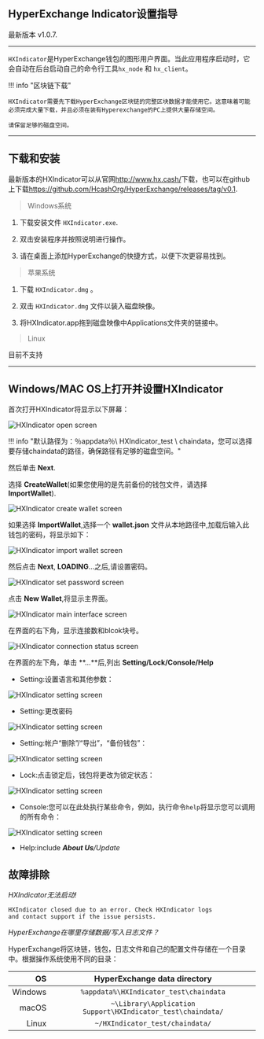 ## HyperExchange Indicator设置指导

最新版本 v1.0.7.

---

`HXIndicator`是HyperExchange钱包的图形用户界面。当此应用程序启动时，它会自动在后台启动自己的命令行工具`hx_node` 和 `hx_client`。

!!! info "区块链下载"

	HXIndicator需要先下载HyperExchange区块链的完整区块数据才能使用它。这意味着可能必须完成大量下载，并且必须在装有Hyperexchange的PC上提供大量存储空间。

    请保留足够的磁盘空间。

---

## 下载和安装

最新版本的HXIndicator可以从官网<http://www.hx.cash/>下载，也可以在github上下载<https://github.com/HcashOrg/HyperExchange/releases/tag/v0.1>.

> Windows系统

1. 下载安装文件 `HXIndicator.exe`.

1. 双击安装程序并按照说明进行操作。

1. 请在桌面上添加HyperExchange的快捷方式，以便下次更容易找到。

> 苹果系统

1. 下载 `HXIndicator.dmg` 。

1. 双击 `HXIndicator.dmg` 文件以装入磁盘映像。

1. 将HXIndicator.app拖到磁盘映像中Applications文件夹的链接中。

> Linux

目前不支持

---

## Windows/MAC OS上打开并设置HXIndicator

首次打开HXIndicator将显示以下屏幕：

![HXIndicator open screen](/img/wallets/hxindicator/indicator-open.png)

!!! info "默认路径为：％appdata％\ HXIndicator_test \ chaindata，您可以选择要存储chaindata的路径，确保路径有足够的磁盘空间。"

然后单击 **Next**.

选择 **CreateWallet**(如果您使用的是先前备份的钱包文件，请选择 **ImportWallet**).

![HXIndicator create wallet screen](/img/wallets/hxindicator/create-wallet.png)

如果选择 **ImportWallet**,选择一个 **wallet.json** 文件从本地路径中,加载后输入此钱包的密码，将显示如下：

![HXIndicator import wallet screen](/img/wallets/hxindicator/import-wallet.png)

然后点击 **Next**, **LOADING**...之后,请设置密码。

![HXIndicator set password screen](/img/wallets/hxindicator/set-password.png)

点击 **New Wallet**,将显示主界面。

![HXIndicator main interface screen](/img/wallets/hxindicator/main-interface.png)

在界面的右下角，显示连接数和blcok块号。

![HXIndicator connection status screen](/img/wallets/hxindicator/conn-status.png)

在界面的左下角，单击 **...**后,列出 **Setting/Lock/Console/Help**

* Setting:设置语言和其他参数：

![HXIndicator setting screen](/img/wallets/hxindicator/setting.png)

* Setting:更改密码

![HXIndicator setting screen](/img/wallets/hxindicator/setting-change-password.png)

* Setting:帐户“删除”/“导出”，“备份钱包”：

![HXIndicator setting screen](/img/wallets/hxindicator/setting-account.png)

* Lock:点击锁定后，钱包将更改为锁定状态：

![HXIndicator setting screen](/img/wallets/hxindicator/lock-status.png)

* Console:您可以在此处执行某些命令，例如，执行命令`help`将显示您可以调用的所有命令：

![HXIndicator setting screen](/img/wallets/hxindicator/console.png)

* Help:include ***About Us**/*Update**

## 故障排除

*HXIndicator无法启动!*

```
HXIndicator closed due to an error. Check HXIndicator logs
and contact support if the issue persists.
```

*HyperExchange在哪里存储数据/写入日志文件？*

HyperExchange将区块链，钱包，日志文件和自己的配置文件存储在一个目录中。根据操作系统使用不同的目录：

| OS      | HyperExchange data directory                   |
| -------:|:-------------------------------------------:|
| Windows | `%appdata%\HXIndicator_test\chaindata`                |
| macOS   | `~\Library\Application Support\HXIndicator_test\chaindata/` |
| Linux   | `~/HXIndicator_test/chaindata/`                     |
